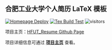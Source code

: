 ## 合肥工业大学个人简历 LaTeX 模板

[![Homepage Deploy](https://github.com/HFUTTUG/HFUT_Resume/actions/workflows/page_deploy.yml/badge.svg)](https://github.com/HFUTTUG/HFUT_Resume/actions/workflows/page_deploy.yml)
[![Tex Build Test](https://github.com/HFUTTUG/HFUT_Resume/actions/workflows/tex_build_test.yml/badge.svg)](https://github.com/HFUTTUG/HFUT_Resume/actions/workflows/tex_build_test.yml)
![visitors](https://visitor-badge.glitch.me/badge?page_id=HFUTTUG.HFUT_Resume)

项目主页：[HFUT_Resume Github Page](https://HFUTTUG.github.io/HFUT_Resume)

项目详细信息可通过 [**项目主页**](https://HFUTTUG.github.io/HFUT_Resume) 查看。
